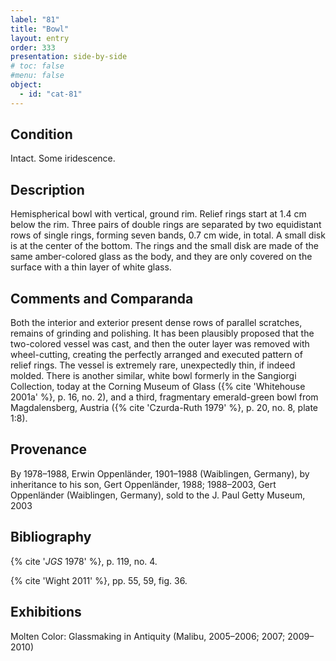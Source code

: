 ```yaml
---
label: "81"
title: "Bowl"
layout: entry
order: 333
presentation: side-by-side
# toc: false
#menu: false 
object:
  - id: "cat-81"
---
```


## Condition

Intact. Some iridescence.

## Description

Hemispherical bowl with vertical, ground rim. Relief rings start at 1.4 cm below the rim. Three pairs of double rings are separated by two equidistant rows of single rings, forming seven bands, 0.7 cm wide, in total. A small disk is at the center of the bottom. The rings and the small disk are made of the same amber-colored glass as the body, and they are only covered on the surface with a thin layer of white glass.

## Comments and Comparanda

Both the interior and exterior present dense rows of parallel scratches, remains of grinding and polishing. It has been plausibly proposed that the two-colored vessel was cast, and then the outer layer was removed with wheel-cutting, creating the perfectly arranged and executed pattern of relief rings. The vessel is extremely rare, unexpectedly thin, if indeed molded. There is another similar, white bowl formerly in the Sangiorgi Collection, today at the Corning Museum of Glass ({% cite 'Whitehouse 2001a' %}, p. 16, no. 2), and a third, fragmentary emerald-green bowl from Magdalensberg, Austria ({% cite 'Czurda-Ruth 1979' %}, p. 20, no. 8, plate 1:8).

## Provenance

By 1978–1988, Erwin Oppenländer, 1901–1988 (Waiblingen, Germany), by inheritance to his son, Gert Oppenländer, 1988; 1988–2003, Gert Oppenländer (Waiblingen, Germany), sold to the J. Paul Getty Museum, 2003

## Bibliography

{% cite '*JGS* 1978' %}, p. 119, no. 4.

{% cite 'Wight 2011' %}, pp. 55, 59, fig. 36.

## Exhibitions

Molten Color: Glassmaking in Antiquity (Malibu, 2005–2006; 2007; 2009–2010)